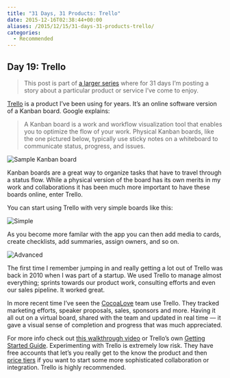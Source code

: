 ```yaml
---
title: "31 Days, 31 Products: Trello"
date: 2015-12-16T02:38:44+00:00
aliases: /2015/12/15/31-days-31-products-trello/
categories:
  - Recommended
---
```


## Day 19: Trello

> This post is part of [a larger series][1] where for 31 days I&#8217;m posting a story about a particular product or service I&#8217;ve come to enjoy.

[Trello][2] is a product I&#8217;ve been using for years. It&#8217;s an online software version of a Kanban board. Google explains:

> A Kanban board is a work and workflow visualization tool that enables you to optimize the flow of your work. Physical Kanban boards, like the one pictured below, typically use sticky notes on a whiteboard to communicate status, progress, and issues.

![Sample Kanban board][3]

Kanban boards are a great way to organize tasks that have to travel through a status flow. While a physical version of the board has its own merits in my work and collaborations it has been much more important to have these boards online, enter Trello.

You can start using Trello with very simple boards like this:

![Simple][4]

As you become more familar with the app you can then add media to cards, create checklists, add summaries, assign owners, and so on.

![Advanced][5]

The first time I remember jumping in and really getting a lot out of Trello was back in 2010 when I was part of a startup. We used Trello to manage almost everything; sprints towards our product work, consulting efforts and even our sales pipeline. It worked great.

In more recent time I&#8217;ve seen the [CocoaLove][6] team use Trello. They tracked marketing efforts, speaker proposals, sales, sponsors and more. Having it all out on a virtual board, shared with the team and updated in real time &#8212; it gave a visual sense of completion and progress that was much appreciated.

For more info check out [this walkthrough video][7] or Trello&#8217;s own [Getting Started Guide][8]. Experimenting with Trello is extremely low risk. They have free accounts that let&#8217;s you really get to the know the product and then [price tiers][9] if you want to start some more sophisticated collaboration or integration. Trello is highly recommended.

[1]: http://mikezornek.com/2015/11/24/31-days-31-products-launch-post/
[2]: https://trello.com/
[3]: http://mikezornek.com/media/images/31products/simple-physical-board-w-card-types-e87dbe30.png "Sample Kanban board"
[4]: http://mikezornek.com/media/images/31products/trello1.png "Simple"
[5]: http://mikezornek.com/media/images/31products/trello2.png "Advanced"
[6]: http://cocoalove.org/
[7]: https://www.youtube.com/watch?v=7najSDZcn-U
[8]: https://trello.com/guide
[9]: https://trello.com/pricing
